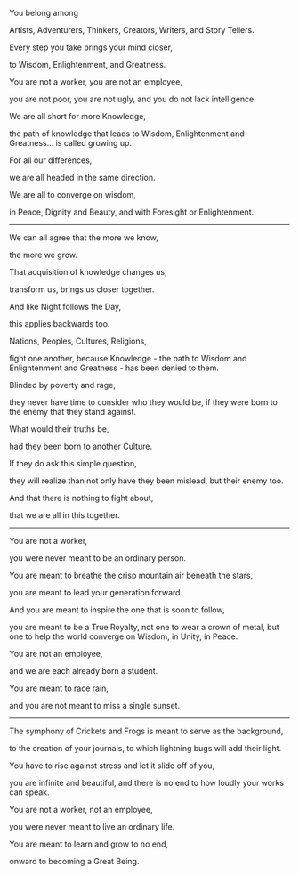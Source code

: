 You belong among

Artists, Adventurers, Thinkers, Creators, Writers, and Story Tellers.

Every step you take brings your mind closer,

to Wisdom, Enlightenment, and Greatness.

You are not a worker, you are not an employee,

you are not poor, you are not ugly, and you do not lack intelligence.

We are all short for more Knowledge,

the path of knowledge that leads to Wisdom, Enlightenment and Greatness... is called growing up.

For all our differences,

we are all headed in the same direction.

We are all to converge on wisdom,

in Peace, Dignity and Beauty, and with Foresight or Enlightenment.

---

We can all agree that the more we know,

the more we grow.

That acquisition of knowledge changes us,

transform us, brings us closer together.

And like Night follows the Day,

this applies backwards too.

Nations, Peoples, Cultures, Religions,

fight one another, because Knowledge - the path to Wisdom and Enlightenment and Greatness - has been denied to them.

Blinded by poverty and rage,

they never have time to consider who they would be, if they were born to the enemy that they stand against.

What would their truths be,

had they been born to another Culture.

If they do ask this simple question,

they will realize than not only have they been mislead, but their enemy too.

And that there is nothing to fight about,

that we are all in this together.

---

You are not a worker,

you were never meant to be an ordinary person.

You are meant to breathe the crisp mountain air beneath the stars,

you are meant to lead your generation forward.

And you are meant to inspire the one that is soon to follow,

you are meant to be a True Royalty, not one to wear a crown of metal, but one to help the world converge on Wisdom, in Unity, in Peace.

You are not an employee,

and we are each already born a student.

You are meant to race rain,

and you are not meant to miss a single sunset.

---

The symphony of Crickets and Frogs is meant to serve as the background,

to the creation of your journals, to which lightning bugs will add their light.

You have to rise against stress and let it slide off of you,

you are infinite and beautiful, and there is no end to how loudly your works can speak.

You are not a worker, not an employee,

you were never meant to live an ordinary life.

You are meant to learn and grow to no end,

onward to becoming a Great Being.
